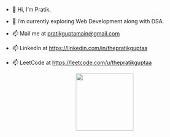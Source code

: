 - 👋 Hi, I’m Pratik.
- 🌱 I’m currently exploring Web Development along with DSA.
- 📫 Mail me at pratikguptamain@gmail.com
- 📫 LinkedIn at https://linkedin.com/in/thepratikguptaa
- 📫 LeetCode at https://leetcode.com/u/thepratikguptaa

  <p align="center">
  <img src="https://github-readme-stats.vercel.app/api/top-langs/?username=thepratikguptaa&layout=compact&theme=github_dark" height="150" />
</p>

<!---
thepratikguptaa/thepratikguptaa is a ✨ special ✨ repository because its `README.md` (this file) appears on your GitHub profile.
You can click the Preview link to take a look at your changes.
--->
